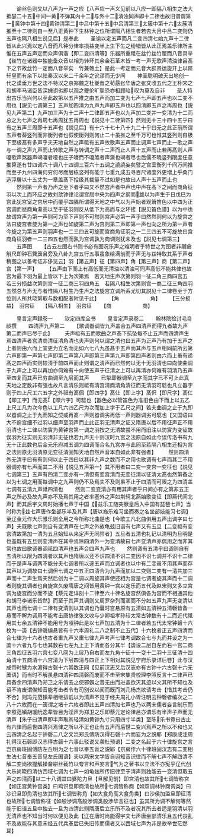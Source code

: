 <!-- { "loadSidebar": true } -->
　　谕丝色则又以八声为一声之应【八声应一声义见前以八应一即隔八相生之法大抵瑟二十五中间一黄不弹其内十二与外十二清浊同声即十二律也故旧谱谓第一黄钟中第十四黄钟清第二中吕中第十五中吕清第三太簇中第十六太蔟清推至十二律则自一至八正黄钟下生林钟之位所谓隔八相生者若去大吕中吕二变则仍五声也隔八相生说见后】是奉此
　　圣谕以定五声而凡二变四清七始九声十二律皆从此兴焉以定八音而凡钟分律率损益变半上生下生之纷错皆从此正焉盖乐律所主惟在五声五声定而众声俱谐【即二变四清等】乐器所重祗在丝竹丝竹厘而八音具举【丝竹在诸器中独能备众音以相为转环其余金石革木皆一考一声无歌声清浊律吕髙下之节故丝竹一定而八音举矣　竹兼匏土】是此一考定而元音大辟景运旋开上以跻轩皇而有余下以祛秦汉以来二千余年之讹谬而无少间
　　神圣聪明破天出地创一代之谟垂万世之法不特汉之京郑魏之杜夔晋之荀勗张华唐之张文收五代之王朴宋之和胡李马诸臣皆深媿谫劣即以观之夔伦旷摰恐亦相顾眙叹为莫及自非
　　圣人特出古乐当兴何以至此故第以五声推之由五声而加二变为七声七声即五声也以二变不用也【説见七调第三】五声加四清为九声九声即五声也以四清即五声之再周也【説见九声第二】九声加三声为十二声十二律即五声也以九声加二变并一变清为十二而总之为七声之再周七再周犹五再周也【説见十二律第四】然则无十三十四十五乎曰有之五声三周即十五声也【説见后】有十六十七十八十九二十乎曰无之此正前所谓五声者葢竖列而非衡列者也假使衡列则何止二十虽推之至千万可也惟其竖列则自极下至极髙有多声乎夫天地自然之声祗有五声故歌声五声而止调声七声而止一歌之声与一调之声九声而止转歌之声与转调之声十二声而止人声十五声而止若再髙则人声嗄歌声煞器声竭嗄者哑也庄子嚎而不嗄煞者声澌也竭者尽也后儒不晓竖列限度任意推算遂有廿四调六十调八十四调三百六十五调之譊譊妄矣譬之宫室衡列千间万间推而至子九州四海何穷何尽而层栋竖列有能于七重九成五寻百尺诸度外更増上乎桑门造浮屠以十五丈为一章盖髙下拾级其裁量不过如是也故曰人声十五声而止也
　　然则第一声者乃声之至下者乎曰又不然宫声者中声也中声在髙下之间而商角征羽以次上而环应之故刘歆钟律论谓宫居中央为四声之纲而雄以为声生于日戊巳为宫此犹宫室之宫居中而覆乎四隅所谓得天地之中气以为声始者观箫笛色以中四为正宫调而厯商角渐高以至于征羽则反从低下为高而与之环接【説见笛色谱】以为中也故谓宫声为第一声则可为至下声则不可然则宫声必第一声乎曰然然则何以为旋宫之法曰旋宫者旋为第一之声也如旋第二声为宫则第二声即第一声也向之所为第一声者今旋之为第五声则羽声也一二三四五可旋而宫商角征羽之一二三四五不可旋故曰宫商角征羽者一二三四五也然而孰为宫调孰为商调则犹未及也【説见七调第三】
　　五声图
　　【古云左图右书则书必有图况乐声之难明者乎特世之为图者非鬴龠斛尺即钟石簨簴且旁及八卦九宫五行五事虽象绘满前而于声无与兹特取其系于声者稍图之以备考证非侈览云】羽【第五声】征【第四声】角【第三声】商【第二声】宫【第一声】
　　【五声由下而上有高低而无清浊以清浊可同声高低不能共律也故宫为最下羽为最上皆以下上为次第焉　若天地生声次第则羽一征二角三商四宫五　若三分损益次第则宫一征二商三羽四角五　若隔八相生次第则宫一商二征三角四羽五然总与声无与者惟隔八相生乃生声之法旋宫立调所系尤切其説见十二律卷至于方位则人所共晓第取与数相配者附见于此】
　　【角　　　　　　角】
　　【三分损益】　羽宫征　　【隔八相生】　羽宫征
　　【商　　　　　　商】











　　皇言定声録卷一
　　钦定四库全书
　　皇言定声录卷二
　　翰林院检讨毛竒龄撰
　　四清声九声第二
　　【歌调器调皆九声盖合五声四清声而得九者故九声第二而声已尽于此】
　　夫声祗有五而歌曲之声髙下抗坠每不止五声而四清声生焉四清声者宫清商清征清角清也夫声则何以谓之清也曰五声为正声乃有加于五声之上者则由六而上宜更为立名而无如六七八九虽髙于五声而其声与五声相同前所云第六声即第一声第七声即第二声第八声即第三声第九声即第四声者则由六而上虽有递髙之四声而实则较清于前四声而止则谓之清声而已然何以无十无羽清也曰向使曲调于九声之上可以再加亦何难有十向使五声于征清之上可以再清亦何难有羽清乃五声至四复而其声已穷曲调至九层而其声
　　已掣即器调至九字而其字已不可上此真天地之定数非有强也故凡言清乐则祗有清宫清商清角清征而无清羽可騐也凡立器字则于四上尺工六五字之外祗有髙伵【即四字】髙仩【即上字】髙伬【即尺字】髙仜【即工字】而无髙【即六字】可騐也【器色必以管笛色为准旧色由下而上以五乙上尺工凡为次今色以工凡六四乙尺为次而加上字于乙尺之间】若夫曲调之止于九即以器调之止于九而知之傥或再髙一声则器调劣再低一声则器调劣可騐也【又国语曰大不逾宫细不过羽以细声至羽声而止此正羽无清声之证又隋唐以后不用征声正不用羽清也十二律以防賔为黄钟宫第一调之羽按之无清故尝不用而旧注以防賔为变征故误羽为征实则无羽清非无征也若九声无十则汉时九宫之法原自如此今误传洛书有九无十正此数也后金元乐府减五调为四调而合名九宫亦与此同至若隔八相生还相为宫之法则原无羽清原无变征清固知天地自然声音本自如此非有强者】
　　然则四清外无清乎曰有有则何以止于四曰以其非九声之数而不之用也歌调有七声而其二不用器调亦有七声而其二不用【説见五声第一】其不用者曰二变一变宫一变征也【説见七调第三】五声有四清二变亦有一清但有变宫清而无变征清以征清太髙也然第备之以为七调之用而每调中之九声则仍不及焉夫不及则虽不止于四清而可限之为四清盖七调有五清九声祗四清也
　　然则二变变清亦有用其声者乎曰间亦有之第非五正声之所必及故九声亦不及焉其用之者率塞外之声如荆轲北燕始歌变征【即燕代间北声】而其后宇文周时始播七声于中国【兹乐工随突厥皇后入中国有琵琶七声】当时称为兹七声唐作坐部乐半及其声【唐以裔乐难习坐而奏之名坐部妓能习七调】至辽金元作大乐雅乐则全用之今所称北曲是也【今歌工凡北曲俱用五声出调字曰七声】夫既歌七声则自有变清声在七声之外故龟兹旧谱有七声又有五旦【二变祗有变宫清故第加一清为五旦始知从来定声无同异者】五旦者五清也礼记以清明为旦明是也盖既有五旦则变清声在其中焉除四清外一为变清故曰七声变清声亦偶用之而非其常也故曰歌调器调祗四清声也五声合四声九声也
　　然则调有五清乎曰调则自有五清所以限为四清者以其声也隋唐以还不识四清不识二变因不识七调并不识十二律而于是声与调两不能分夫七调者所以逐五声而立调者也以中有二变虽不用其声而存其声以为调故曰七调但七调之中五正四清合为九声而加以二变则二变有一清共加三声而十二声生焉夫然后创为十二调以周旋其声使还相为宫是七调者旋其声而十二调者则旋其调者也自旋宫久废隋唐之间皆用黄钟一宫以定乐而五代及赵宋则又多立宫调为旋宫而分而不旋【蔡元定详剖十二律至六十律名旋宫然俱各为宫而不相通其他和胡马李诸乐皆然】而至于其声其调则又周罗杂列而溷而不分如五声九声无变清以其声也而七调十二律有变清则以其调也乃曩时宫悬原有五清如五清钟五清磬皆备一悬而不解为调用不能考击唐协律张文收与少卿祖孝孙较太常古钟数有十二而近代祗用其七余五清钟不能用号为哑钟此是以七声加五清为十二律者若五代太常钟磬十六枚为一簴【古钟磬编悬皆有十六本周礼二八之制不止五代】十六枚者正五声四清而合七律为十六者也古者重九声又重七律九声考声七律考调故合七与九而并设之为一簴十六者九与七也其数右七左九上正下清而各分其半【簴设二层自左而右一宫二商三角四征五羽六宫七变八冏为上层乃自右而左九角十征十一变十二羽十三征清十四角清十五商清十六宫清为下层四清与四正上下相对其説见宁府乐录详后卷】此与汉成帝时犍为水濵得古磬十六其数正同【见前汉志又后汉志亦有古钟十六古磬十六无簴语】而当时不解虽悬四清钟四清磬而废而不击至宋集贤校理李照反言十二律声已具备余四清声乃郑卫之乐请去之使邪僻之音无由而进盖欲灭其迹以文其所不知也及诏不肯废谓俟知音能考击者令有司别议以闻而既而刘几杨杰欲请考击【惜其考击仍不合】则冯元范镇辈相继排诋以为清声不见于经夫周礼小胥注明云钟磬者编次之二八十六枚而在一簴谓之堵十六枚者即此五声四清加七声也乃以两宋儒者妄言制乐而李照范镇胡瑗阮逸辈皆目为淫声为郑卫之乐即蔡元定论律吕亦谓乐有半声子声而无清声【朱子曰清声即半声取其轻清如黄钟九寸只用四寸半类】至陈乐书竟曰古止有六律而后世四清兴焉律之所以不正也止有五声而后世二变兴焉声之所以不和也又云四清之名起于钟磬二八之文岂郑氏傅防汉得石磬十六而妄为之説耶【郑康成注周礼得汉石磬即汉志得古磬十六事此驳说又袭杜预语】二变之名起于六十律旋宫之言岂京房班固傅防左丘明为之七音以奉五音之説耶【京房作六十律班固汉志有二变相生法七音奉五音见左氏国语】夫以两宋文学皆自诩知音识律而不解七声不解四清不解二变尚欲握觚操龠絣丝截竹以夸言和声妄言气为之著书以立法不亦寃乎辽代创大乐尚晓四清仿西域七调为七声一如龟兹所传旧律至于清声则独能去一变清但取五声之四清而以二十八调其曰婆陀力旦【旦解见前】即宫清也故其所七调皆称宫【如正宫黄钟宫类】曰鸡识旦即商清也故所七调皆称商【如双调林钟商调类】曰沙识旦即角清也故其所七调皆称角【如大食角高大食角类】曰沙侯加滥旦即征清也故所七调皆称征【如般渉调髙般渉调类般渉华言征也】虽其所为调不解何等然能于旧谱五旦中独去一旦为四清此则隋唐后立乐所不及者况其所去者适是羽清以羽无清声也不知当时何以便见及此【辽在唐时尚能得宇文七声唐坐部清乐且五代丧乱不及故能存其意宋经五代兵革后已失旧传而儒者又以西域七声为非是故举世茫然耳】
